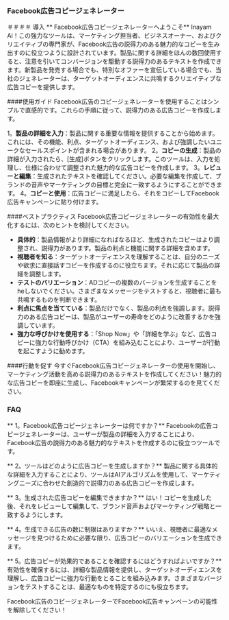 ### Facebook広告コピージェネレーター

＃＃＃＃ 導入
** Facebook広告コピージェネレーターへようこそ** Inayam Ai！この強力なツールは、マーケティング担当者、ビジネスオーナー、およびクリエイティブの専門家が、Facebook広告の説得力のある魅力的なコピーを生み出すのに役立つように設計されています。製品に関する詳細をほんの数回使用すると、注意を引いてコンバージョンを駆動する説得力のあるテキストを作成できます。新製品を発売する場合でも、特別なオファーを宣伝している場合でも、当社のジェネレーターは、ターゲットオーディエンスに共鳴するクリエイティブな広告コピーを提供します。

####使用ガイド
Facebook広告のコピージェネレーターを使用することはシンプルで直感的です。これらの手順に従って、説得力のある広告コピーを作成します。

1。**製品の詳細を入力**：製品に関する重要な情報を提供することから始めます。これには、その機能、利点、ターゲットオーディエンス、および強調したいユニークなセールスポイントが含まれる場合があります。
2。**コピーの生成**：製品の詳細が入力されたら、[生成]ボタンをクリックします。このツールは、入力を処理し、仕様に合わせて調整された魅力的な広告コピーを作成します。
3。**レビューと編集**：生成されたテキストを確認してください。必要な編集を作成して、ブランドの音声やマーケティングの目標と完全に一致するようにすることができます。
4。**コピーと使用**：広告コピーに満足したら、それをコピーしてFacebook広告キャンペーンに貼り付けます。

####ベストプラクティス
Facebook広告コピージェネレーターの有効性を最大化するには、次のヒントを検討してください。

-  **具体的**：製品情報がより詳細になればなるほど、生成されたコピーはより調整され、説得力があります。製品の利点と機能に関する詳細を含めます。
-  **視聴者を知る**：ターゲットオーディエンスを理解することは、自分のニーズや欲求に直接話すコピーを作成するのに役立ちます。それに応じて製品の詳細を調整します。
-  **テストのバリエーション**：ADコピーの複数のバージョンを生成することをheしないでください。さまざまなメッセージをテストすると、視聴者に最も共鳴するものを判断できます。
-  **利点に焦点を当てている**：製品だけでなく、製品の利点を強調します。説得力のある広告コピーは、製品がユーザーの寿命をどのように改善するかを強調しています。
-  **強力な呼びかけを使用する**：「Shop Now」や「詳細を学ぶ」など、広告コピーに強力な行動呼びかけ（CTA）を組み込むことにより、ユーザーが行動を起こすように勧めます。

####行動を促す
今すぐFacebook広告コピージェネレーターの使用を開始し、マーケティング活動を高める説得力のあるテキストを作成してください！魅力的な広告コピーを即座に生成し、Facebookキャンペーンが繁栄するのを見てください。

### FAQ

** 1。Facebook広告コピージェネレーターは何ですか？**
Facebookの広告コピージェネレーターは、ユーザーが製品の詳細を入力することにより、Facebook広告の説得力のある魅力的なテキストを作成するのに役立つツールです。

** 2。ツールはどのように広告コピーを生成しますか？**
製品に関する具体的な詳細を入力することにより、ツールはAIアルゴリズムを使用して、マーケティングニーズに合わせた創造的で説得力のある広告コピーを作成します。

** 3。生成された広告コピーを編集できますか？**
はい！コピーを生成した後、それをレビューして編集して、ブランド音声およびマーケティング戦略と一致するようにします。

** 4。生成できる広告の数に制限はありますか？**
いいえ、視聴者に最適なメッセージを見つけるために必要な限り、広告コピーのバリエーションを生成できます。

** 5。広告コピーが効果的であることを確認するにはどうすればよいですか？**
有効性を確保するには、詳細な製品情報を提供し、ターゲットオーディエンスを理解し、広告コピーに強力な行動をとることを組み込みます。さまざまなバージョンをテストすることは、最適なものを特定するのにも役立ちます。

Facebook広告のコピージェネレーターでFacebook広告キャンペーンの可能性を解除してください！